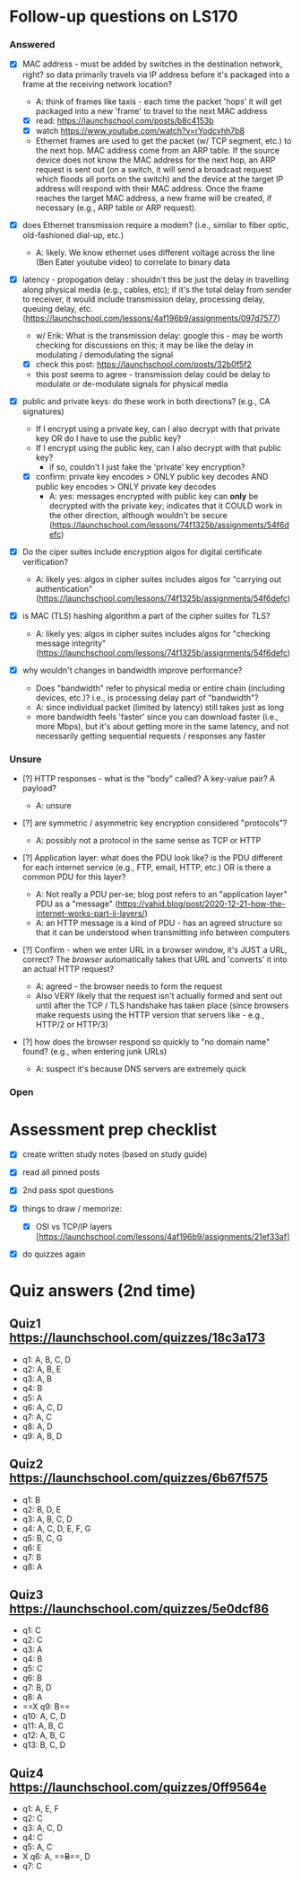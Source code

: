 # Follow-up questions on LS170

### Answered
- [X] MAC address - must be added by switches in the destination network, right?  so data primarily travels via IP address before it's packaged into a frame at the receiving network location?
  - A: think of frames like taxis - each time the packet 'hops' it will get packaged into a new 'frame' to travel to the next MAC address
  - [x] read: https://launchschool.com/posts/b8c4153b
  - [x] watch https://www.youtube.com/watch?v=rYodcvhh7b8
  - Ethernet frames are used to get the packet (w/ TCP segment, etc.) to the next hop. MAC address come from an ARP table. If the source device does not know the MAC address for the next hop, an ARP request is sent out (on a switch, it will send a broadcast request which floods all ports on the switch) and the device at the target IP address will respond with their MAC address. Once the frame reaches the target MAC address, a new frame will be created, if necessary (e.g., ARP table or ARP request).
  
- [X] does Ethernet transmission require a modem?  (i.e., similar to fiber optic, old-fashioned dial-up, etc.)
  - A: likely. We know ethernet uses different voltage across the line (Ben Eater youtube video) to correlate to binary data

- [X] latency - propogation delay : shouldn't this be just the delay in travelling along physical media (e.g., cables, etc); if it's the total delay from sender to receiver, it would include transmission delay, processing delay, queuing delay, etc. (https://launchschool.com/lessons/4af196b9/assignments/097d7577)
  - w/ Erik: What is the transmission delay:  google this - may be worth checking for discussions on this;  it may be like the delay in modulating / demodulating the signal
  - [X] check this post:  https://launchschool.com/posts/32b0f5f2
  - this post seems to agree - transmission delay could be delay to modulate or de-modulate signals for physical media

- [X] public and private keys: do these work in both directions? (e.g., CA signatures)
    - If I encrypt using a private key, can I also decrypt with that private key OR do I have to use the public key?
    - If I encrypt using the public key, can I also decrypt with that public key?
      - if so, couldn't I just fake the 'private' key encryption?
    - [X] confirm:  private key encodes > ONLY public key decodes AND public key encodes > ONLY private key decodes
      - A: yes:  messages encrypted with public key can **only** be decrypted with the private key; indicates that it COULD work in the other direction, although wouldn't be secure (https://launchschool.com/lessons/74f1325b/assignments/54f6defc)

- [X] Do the ciper suites include encryption algos for digital certificate verification?
  - A: likely yes: algos in cipher suites includes algos for "carrying out authentication" (https://launchschool.com/lessons/74f1325b/assignments/54f6defc)

- [X] is MAC (TLS) hashing algorithm a part of the cipher suites for TLS?
  - A: likely yes: algos in cipher suites includes algos for "checking message integrity" (https://launchschool.com/lessons/74f1325b/assignments/54f6defc)

- [X] why wouldn't changes in bandwidth improve performance?
  - Does "bandwidth" refer to physical media or entire chain (including devices, etc.)? i.e., is processing delay part of "bandwidth"?
  - A: since individual packet (limited by latency) still takes just as long
  - more bandwidth feels 'faster' since you can download faster (i.e., more Mbps), but it's about getting more in the same latency, and not necessarily getting sequential requests / responses any faster

### Unsure
- [?] HTTP responses - what is the "body" called?  A key-value pair?  A payload?
  - A:  unsure

- [?] are symmetric / asymmetric key encryption considered "protocols"?
  - A: possibly not a protocol in the same sense as TCP or HTTP

- [?] Application layer:  what does the PDU look like?  is the PDU different for each internet service (e.g., FTP, email, HTTP, etc.) OR is there a common PDU for this layer?
  - A:  Not really a PDU per-se;  blog post refers to an "application layer" PDU as a "message" (https://vahid.blog/post/2020-12-21-how-the-internet-works-part-ii-layers/)
  - A: an HTTP message is a kind of PDU - has an agreed structure so that it can be understood when transmitting info between computers

- [?] Confirm - when we enter URL in a browser window, it's JUST a URL, correct?  The *browser* automatically takes that URL and 'converts' it into an actual HTTP request?
  - A:  agreed - the browser needs to form the request
  - Also VERY likely that the request isn't actually formed and sent out until after the TCP / TLS handshake has taken place (since browsers make requests using the HTTP version that servers like - e.g., HTTP/2 or HTTP/3)

- [?] how does the browser respond so quickly to "no domain name" found?  (e.g., when entering junk URLs)
  - A:  suspect it's because DNS servers are extremely quick

### Open



# Assessment prep checklist
- [X] create written study notes (based on study guide)
- [X] read all pinned posts
- [X] 2nd pass spot questions
- [X] things to draw / memorize:
    - [X] OSI vs TCP/IP layers [https://launchschool.com/lessons/4af196b9/assignments/21ef33af]
- [X] do quizzes again


# Quiz answers (2nd time)

## Quiz1 https://launchschool.com/quizzes/18c3a173
- q1: A, B, C, D
- q2: A, B, E
- q3: A, B
- q4: B
- q5: A
- q6: A, C, D
- q7: A, C
- q8: A, D
- q9: A, B, D

## Quiz2 https://launchschool.com/quizzes/6b67f575
- q1: B
- q2: B, D, E
- q3: A, B, C, D
- q4: A, C, D, E, F, G
- q5: B, C, G
- q6: E
- q7: B
- q8: A

## Quiz3 https://launchschool.com/quizzes/5e0dcf86
- q1: C
- q2: C
- q3: A
- q4: B
- q5: C
- q6: B
- q7: B, D
- q8: A
- ==X q9: B==
- q10: A, C, D
- q11: A, B, C
- q12: A, B, C
- q13: B, C, D

## Quiz4 https://launchschool.com/quizzes/0ff9564e
- q1: A, E, F
- q2: C
- q3: A, C, D
- q4: C
- q5: A, C
- X q6: A, ==~~B~~==, D
- q7: C
